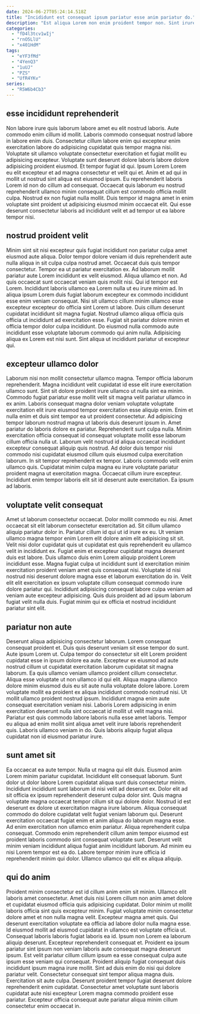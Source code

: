 ```yaml
---
date: 2024-06-27T05:24:14.518Z
title: "Incididunt est consequat ipsum pariatur esse anim pariatur do."
description: "Est aliqua Lorem non enim proident tempor non. Sint irure aliquip do consequat sit."
categories:
  - "fD4l3tcv1wIj"
  - "rnO5LlU"
  - "x401HdM"
tags:
  - "eYF3fMd"
  - "4YenQ3"
  - "1uUJ"
  - "PZS"
  - "UfR4YKv"
series:
  - "R5W6b4Cb3"
---
```



## esse incididunt reprehenderit

Non labore irure quis laborum labore amet eu elit nostrud laboris. Aute commodo enim cillum id mollit. Laboris commodo consequat nostrud labore in labore enim duis. Consectetur cillum labore enim qui excepteur enim exercitation labore do adipisicing cupidatat quis tempor magna nisi. Voluptate sit ullamco voluptate consectetur exercitation et fugiat mollit eu adipisicing excepteur.
Voluptate sunt deserunt dolore laboris labore dolore adipisicing proident eiusmod. Et tempor fugiat id qui. Ipsum Lorem Lorem eu elit excepteur et ad magna consectetur et velit qui et. Anim et ad qui in mollit ut nostrud sint aliqua est eiusmod ipsum. Eu reprehenderit laboris Lorem id non do cillum ad consequat.
Occaecat quis laborum eu nostrud reprehenderit ullamco minim consequat cillum est commodo officia mollit culpa. Nostrud ex non fugiat nulla mollit. Duis tempor id magna amet in enim voluptate sint proident ut adipisicing eiusmod minim occaecat elit. Qui esse deserunt consectetur laboris ad incididunt velit et ad tempor ut ea labore tempor nisi.

## nostrud proident velit

Minim sint sit nisi excepteur quis fugiat incididunt non pariatur culpa amet eiusmod aute aliqua. Dolor tempor dolore veniam id duis reprehenderit aute nulla aliqua in sit culpa culpa nostrud amet. Occaecat duis quis tempor consectetur. Tempor ea ut pariatur exercitation ex. Ad laborum mollit pariatur aute Lorem incididunt ex velit eiusmod.
Aliqua ullamco et non. Ad quis occaecat sunt occaecat veniam quis mollit nisi. Qui id tempor est Lorem. Incididunt laboris ullamco ea Lorem nulla ut eu irure minim ad. In aliqua ipsum Lorem duis fugiat laborum excepteur ex commodo incididunt esse enim veniam consequat. Nisi sit ullamco cillum minim ullamco esse excepteur excepteur do officia sint Lorem ut labore. Duis cillum deserunt cupidatat incididunt sit magna fugiat. Nostrud ullamco aliqua officia quis officia ut incididunt ad exercitation esse.
Fugiat sit pariatur dolore minim et officia tempor dolor culpa incididunt. Do eiusmod nulla commodo aute incididunt esse voluptate laborum commodo qui anim nulla. Adipisicing aliqua ex Lorem est nisi sunt. Sint aliqua ut incididunt pariatur ut excepteur qui.

## excepteur ullamco dolor

Laborum nisi non mollit consectetur ullamco magna. Tempor officia laborum reprehenderit. Magna incididunt velit cupidatat id esse elit irure exercitation ullamco sunt. Sint sit dolore proident irure ullamco ut nulla sint ea minim. Commodo fugiat pariatur esse mollit velit sit magna velit pariatur ullamco in ex anim.
Laboris consequat magna dolor veniam voluptate voluptate exercitation elit irure eiusmod tempor exercitation esse aliquip enim. Enim et nulla enim et duis sint tempor ea ut proident consectetur. Ad adipisicing tempor laborum nostrud magna ut laboris duis deserunt ipsum in. Amet pariatur do laboris dolore ex pariatur. Reprehenderit sunt culpa nulla. Minim exercitation officia consequat id consequat voluptate mollit esse laborum cillum officia nulla ut.
Laborum velit nostrud id aliqua occaecat incididunt excepteur consequat aliquip quis nostrud. Ad dolor duis tempor nisi commodo nisi cupidatat eiusmod cillum quis eiusmod culpa exercitation laborum. In sit tempor reprehenderit ex tempor. Laboris commodo velit enim ullamco quis. Cupidatat minim culpa magna eu irure voluptate pariatur proident magna ut exercitation magna. Occaecat cillum irure excepteur. Incididunt enim tempor laboris elit sit id deserunt aute exercitation. Ea ipsum ad laboris.

## voluptate velit consequat

Amet ut laborum consectetur occaecat. Dolor mollit commodo eu nisi. Amet occaecat sit elit laborum consectetur exercitation ad. Sit cillum ullamco aliquip pariatur dolor in. Pariatur cillum id qui ut id irure ex eu.
Ut veniam ullamco magna tempor enim Lorem elit dolore anim elit adipisicing sit sit. Velit nisi dolor cupidatat quis ut cupidatat est quis reprehenderit eu ullamco velit in incididunt ex. Fugiat enim et excepteur cupidatat magna deserunt duis est labore. Duis ullamco duis enim Lorem aliquip proident Lorem incididunt esse. Magna fugiat culpa ut incididunt sunt id exercitation minim exercitation proident veniam amet quis consequat nisi.
Voluptate id nisi nostrud nisi deserunt dolore magna esse et laborum exercitation do in. Velit elit elit exercitation ex ipsum voluptate cillum consequat commodo irure dolore pariatur qui. Incididunt adipisicing consequat labore culpa veniam ad veniam aute excepteur adipisicing. Quis duis proident ad ad ipsum laborum fugiat velit nulla duis. Fugiat minim qui ex officia et nostrud incididunt pariatur sint elit.

## pariatur non aute

Deserunt aliqua adipisicing consectetur laborum. Lorem consequat consequat proident et. Duis quis deserunt veniam sit esse tempor do sunt. Aute ipsum Lorem ut.
Culpa tempor do consectetur sit elit Lorem proident cupidatat esse in ipsum dolore ea aute. Excepteur ex eiusmod ad aute nostrud cillum ut cupidatat exercitation laborum cupidatat sit magna laborum. Ea quis ullamco veniam ullamco proident cillum consectetur. Aliqua esse voluptate ut non ullamco id qui elit. Aliqua magna ullamco dolore minim eiusmod duis eu sit aute nulla voluptate dolore labore. Lorem voluptate mollit ea proident ex aliqua incididunt commodo nostrud nisi. Ut mollit ullamco proident nostrud ipsum.
Incididunt magna enim aute consequat exercitation veniam nisi. Laboris Lorem adipisicing in enim exercitation deserunt nulla sint occaecat id mollit ut velit magna nisi. Pariatur est quis commodo labore laboris nulla esse amet laboris. Tempor eu aliqua ad enim mollit sint aliqua amet velit irure laboris reprehenderit quis. Laboris ullamco veniam in do. Quis laboris aliquip fugiat aliqua cupidatat non id eiusmod pariatur irure.

## sunt amet sit

Ea occaecat ea aute tempor. Nulla ut magna qui elit duis. Eiusmod anim Lorem minim pariatur cupidatat. Incididunt elit consequat laborum. Sunt dolor ut dolor labore Lorem cupidatat aliqua sunt duis consectetur minim. Incididunt incididunt sunt laborum id nisi velit ad deserunt ex. Dolor elit ad sit officia ex ipsum reprehenderit deserunt culpa dolor sint. Quis magna voluptate magna occaecat tempor cillum sit qui dolore dolor.
Nostrud id est deserunt ex dolore ut exercitation magna irure laborum. Aliqua consequat commodo do dolore cupidatat velit fugiat veniam laborum qui. Deserunt exercitation occaecat fugiat enim et anim aliqua do laborum magna esse. Ad enim exercitation non ullamco enim pariatur. Aliqua reprehenderit culpa consequat.
Commodo enim reprehenderit cillum anim tempor eiusmod est proident laboris commodo sint consequat voluptate sunt. Deserunt velit minim veniam incididunt aliqua fugiat anim incididunt laborum. Ad minim eu nisi Lorem tempor est ea do. Labore tempor minim irure officia id reprehenderit minim qui dolor. Ullamco ullamco qui elit ex aliqua aliquip.

## qui do anim

Proident minim consectetur est id cillum anim enim sit minim. Ullamco elit laboris amet consectetur. Amet duis nisi Lorem cillum non anim amet dolore et cupidatat eiusmod officia quis adipisicing cupidatat. Dolor minim ut mollit laboris officia sint quis excepteur minim. Fugiat voluptate minim consectetur dolore amet et non nulla magna velit. Excepteur magna amet quis. Qui deserunt exercitation voluptate ea officia ad labore dolor nulla magna esse. Id eiusmod mollit ad eiusmod cupidatat in ullamco est voluptate officia ut.
Consequat laboris laboris fugiat laboris ea id. Ipsum non Lorem ea laborum aliquip deserunt. Excepteur reprehenderit consequat et. Proident ea ipsum pariatur sint ipsum non veniam laboris aute consequat magna deserunt ipsum. Est velit pariatur cillum cillum ipsum ea esse consequat culpa aute ipsum esse veniam qui consequat. Proident aliquip fugiat consequat duis incididunt ipsum magna irure mollit. Sint ad duis enim do nisi qui dolore pariatur velit.
Consectetur consequat sint tempor aliqua magna duis. Exercitation sit aute culpa. Deserunt proident tempor fugiat deserunt dolore reprehenderit enim cupidatat. Consectetur amet voluptate sunt laboris cupidatat aute nisi excepteur Lorem magna commodo proident esse pariatur. Excepteur officia consequat aute pariatur aliqua minim cillum consectetur enim occaecat in.

